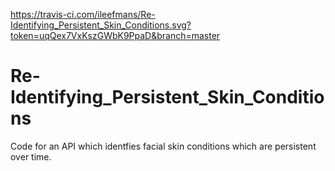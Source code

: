 https://travis-ci.com/ileefmans/Re-Identifying_Persistent_Skin_Conditions.svg?token=uqQex7VxKszGWbK9PpaD&branch=master
# Re-Identifying_Persistent_Skin_Conditions

Code for an API which identfies facial skin conditions which are persistent over time.
